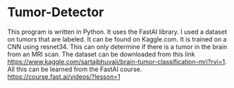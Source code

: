 # Tumor-Detector
This program is written in Python. It uses the FastAI library. I used a dataset on tumors that are labeled. It can be found on Kaggle.com. It is trained on a CNN using resnet34. This can only determine if there is a tumor in the brain from an MRI scan. The dataset can be downloaded from this link https://www.kaggle.com/sartajbhuvaji/brain-tumor-classification-mri?rvi=1. All this can be learned from the FastAI course. https://course.fast.ai/videos/?lesson=1


